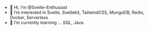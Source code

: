 - 👋 Hi, I’m @Svelte-Enthusiast
- 👀 I’m interested in Svelte, Sveltekit, TailwindCSS, MongoDB, Redis, Docker, Serverless
- 🌱 I’m currently learning ... SQL, Java.

<!---
Svelte-Enthusiast/Svelte-Enthusiast is a ✨ special ✨ repository because its `README.md` (this file) appears on your GitHub profile.
You can click the Preview link to take a look at your changes.
--->
